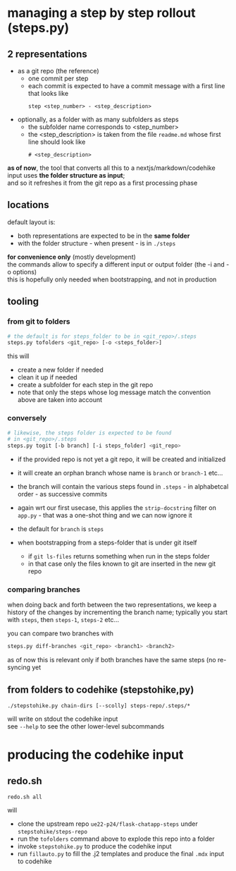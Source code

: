 # managing a step by step rollout (steps.py)

## 2 representations

- as a git repo (the reference)
  - one commit per step
  - each commit is expected to have a commit message with a first line that looks like
    ```text
    step <step_number> - <step_description>
    ```
- optionally, as a folder with as many subfolders as steps
  - the subfolder name corresponds to <step_number>
  - the <step_description> is taken from the file `readme.md` whose first line should look like
    ```text
    # <step_description>
    ```

**as of now**, the tool that converts all this to a nextjs/markdown/codehike input uses **the folder structure as input**;  
and so it refreshes it from the git repo as a first processing phase

## locations

default layout is:

- both representations are expected to be in the **same folder**
- with the folder structure - when present - is in `./steps`

**for convenience only** (mostly development)  
the commands allow to specify a different input or output folder (the -i and -o options)  
this is hopefully only needed when bootstrapping, and not in production

## tooling

### from git to folders

```bash
# the default is for steps_folder to be in <git_repo>/.steps
steps.py tofolders <git_repo> [-o <steps_folder>]
```

this will
- create a new folder if needed
- clean it up if needed
- create a subfolder for each step in the git repo
- note that only the steps whose log message match the convention above are taken into account

### conversely

```bash
# likewise, the steps folder is expected to be found
# in <git_repo>/.steps
steps.py togit [-b branch] [-i steps_folder] <git_repo>
```

- if the provided repo is not yet a git repo, it will be created and initialized
- it will create an orphan branch whose name is `branch` or `branch-1` etc...  
- the branch will contain the various steps found in `.steps` - in alphabetcal
  order - as successive commits
- again wrt our first usecase, this applies the `strip-docstring` filter on
  `app.py` - that was a one-shot thing and we can now ignore it
- the default for `branch` is `steps`

- when bootstrapping from a steps-folder that is under git itself
  - if `git ls-files` returns something when run in the steps folder
  - in that case only the files known to git are inserted in the new git repo

### comparing branches

when doing back and forth between the two representations, we keep a history of
the changes by incrementing the branch name; typically you start with `steps`,
then `steps-1`, `steps-2` etc...

you can compare two branches with

```bash
steps.py diff-branches <git_repo> <branch1> <branch2>
```

as of now this is relevant only if both branches have the same steps (no
re-syncing yet

## from folders to codehike (stepstohike,py)

```
./stepstohike.py chain-dirs [--scolly] steps-repo/.steps/*
```

will write on stdout the codehike input  
see `--help` to see the other lower-level subcommands

# producing the codehike input

## redo.sh

```
redo.sh all
```

will
- clone the upstream repo `ue22-p24/flask-chatapp-steps` under `stepstohike/steps-repo`
- run the `tofolders` command above to explode this repo into a folder
- invoke `stepstohike.py` to produce the codehike input
- run `fillauto.py` to fill the .j2 templates and produce the final `.mdx` input to codehike
